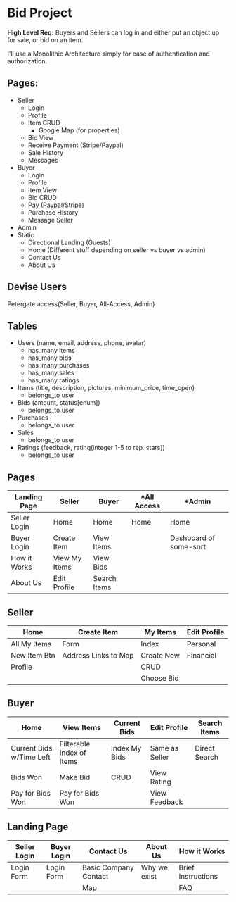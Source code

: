 # Bid Project

**High Level Req:** Buyers and Sellers can log in and either put an object up for sale, or bid on an item.

I'll use a Monolithic Architecture simply for ease of authentication and authorization.

## Pages:
- Seller
  - Login
  - Profile
  - Item CRUD
    - Google Map (for properties)
  - Bid View
  - Receive Payment (Stripe/Paypal)
  - Sale History
  - Messages
- Buyer
  - Login
  - Profile
  - Item View
  - Bid CRUD
  - Pay (Paypal/Stripe)
  - Purchase History
  - Message Seller
- Admin
- Static
  - Directional Landing (Guests)
  - Home (Different stuff depending on seller vs buyer vs admin)
  - Contact Us
  - About Us

## Devise Users

Petergate access(Seller, Buyer, All-Access, Admin)


## Tables
- Users (name, email, address, phone, avatar)
  - has_many items
  - has_many bids
  - has_many purchases
  - has_many sales
  - has_many ratings
- Items (title, description, pictures, minimum_price, time_open)
  - belongs_to user
- Bids  (amount, status[enum])
  - belongs_to user
- Purchases
  - belongs_to user
- Sales
  - belongs_to user
- Ratings (feedback, rating(integer 1-5 to rep. stars))
  - belongs_to user

## Pages

| Landing Page  |Seller   |Buyer   |*All Access   |*Admin    |
|---|---|---|---|---|
|Seller Login   |Home   |Home   |Home   |Home   |
|Buyer Login   |Create Item   |View Items   |   |Dashboard of some-sort   |
|How it Works   |View My Items   |View Bids   |   |   |
|About Us   |Edit Profile   |Search Items   |   |   |

## Seller

|Home|Create Item|My Items|Edit Profile|
|---|---|---|---|
|All My Items|Form   |Index|Personal   |
|New Item Btn   |Address Links to Map   |Create New|Financial   |
|Profile   |   |CRUD   |   | 
|||Choose Bid||



## Buyer

|Home|View Items|Current Bids|Edit Profile|Search Items|
|---|---|---|---|---|
|Current Bids w/Time Left|Filterable Index of Items|Index My Bids   |Same as Seller   |Direct Search|
|Bids Won|Make Bid|CRUD|View Rating  |
|Pay for Bids Won|Pay for Bids Won|   |View Feedback   |


## Landing Page

|Seller Login|Buyer Login|Contact Us|About Us|How it Works|
|---|---|---|---|---|
|Login Form|Login Form|Basic Company Contact|Why we exist|Brief Instructions   |
|   |   |Map|   |FAQ|
